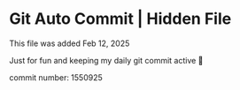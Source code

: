 # Git Auto Commit | Hidden File

This file was added Feb 12, 2025

Just for fun and keeping my daily git commit active 🤪

commit number: 1550925
